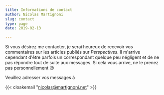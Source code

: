 ```yaml
---
title: Informations de contact
author: Nicolas Martignoni
slug: contact
type: page
date: 2019-02-13

---
```


Si vous désirez me contacter, je serai heureux de recevoir vos commentaires sur les articles publiés sur _Perspectives_. Il m'arrive cependant d'être parfois un correspondant quelque peu négligent et de ne pas répondre tout de suite aux messages. Si cela vous arrive, ne le prenez pas personnellement 😉

Veuillez adresser vos messages à

{{< cloakemail "nicolas@martignoni.net" >}}

<!--more-->
